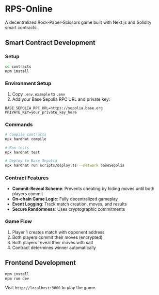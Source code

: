 # RPS-Online
A decentralized Rock-Paper-Scissors game built with Next.js and Solidity smart contracts.

## Smart Contract Development

### Setup
```bash
cd contracts
npm install
```

### Environment Setup
1. Copy `.env.example` to `.env`
2. Add your Base Sepolia RPC URL and private key:
```
BASE_SEPOLIA_RPC_URL=https://sepolia.base.org
PRIVATE_KEY=your_private_key_here
```

### Commands
```bash
# Compile contracts
npx hardhat compile

# Run tests
npx hardhat test

# Deploy to Base Sepolia
npx hardhat run scripts/deploy.ts --network baseSepolia
```

### Contract Features
- **Commit-Reveal Scheme**: Prevents cheating by hiding moves until both players commit
- **On-chain Game Logic**: Fully decentralized gameplay
- **Event Logging**: Track match creation, moves, and results
- **Secure Randomness**: Uses cryptographic commitments

### Game Flow
1. Player 1 creates match with opponent address
2. Both players commit their moves (encrypted)
3. Both players reveal their moves with salt
4. Contract determines winner automatically

## Frontend Development
```bash
npm install
npm run dev
```

Visit `http://localhost:3000` to play the game.